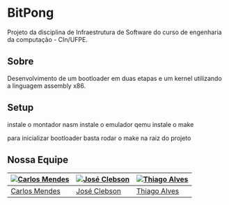 # BitPong
Projeto da disciplina de Infraestrutura de Software do curso de engenharia da computação - CIn/UFPE.  

## Sobre
Desenvolvimento de um bootloader em duas etapas e um kernel utilizando a linguagem assembly x86.

## Setup

instale o montador nasm
instale o emulador qemu
instale o make

para inicializar bootloader basta rodar o make na raiz do projeto

## Nossa Equipe

| [![Carlos Mendes](https://avatars.githubusercontent.com/u/59201335?v=3&s=90)](https://github.com/cebms) | [![José Clebson](https://avatars.githubusercontent.com/u/95928023?v=3&s=90)](https://github.com/clebs0n) | [![Thiago Alves](https://avatars.githubusercontent.com/u/61519104?v=3&s=90)](https://github.com/Thijalves) |
|---|---|---|
| [Carlos Mendes](https://github.com/cebms) | [José Clebson](https://github.com/clebs0n) | [Thiago Alves](https://github.com/Thijalves) |
